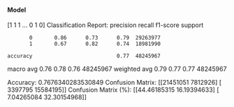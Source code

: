 #### Model
[1 1 1 ... 0 1 0]
Classification Report:
              precision    recall  f1-score   support

           0       0.86      0.73      0.79  29263977
           1       0.67      0.82      0.74  18981990

    accuracy                           0.77  48245967
   macro avg       0.76      0.78      0.76  48245967
weighted avg       0.79      0.77      0.77  48245967

Accuracy: 0.7676340283530849
Confusion Matrix:
[[21451051  7812926]
 [ 3397795 15584195]]
Confusion Matrix (%):
[[44.46185315 16.19394633]
 [ 7.04265084 32.30154968]]
